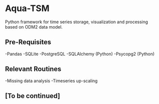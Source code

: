 # Aqua-TSM

Python framework for time series storage, visualization and processing based on ODM2 data model.

## Pre-Requisites

-Pandas
-SQLite
-PostgreSQL
-SQLAlchemy (Python)
-Psycopg2 (Python)

## Relevant Routines

-Missing data analysis
-Timeseries up-scaling

## [To be continued]
